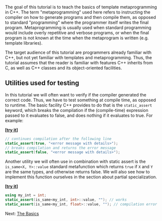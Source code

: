 The goal of this tutorial is to teach the basics of template metaprogramming in
C++. The term "metaprogramming" used here refers to instructing the compiler on
how to generate programs and then compile them, as opposed to standard
"programming" where the programmer itself writes the final program.
Metaprogramming is usually used when standard programming would include overly
repetitive and verbose programs, or when the final program is not known at the
time when the metaprogram is written (e.g. template libraries).

The target audience of this tutorial are programmers already familiar with C++,
but not yet familiar with templates and metaprogramming. Thus, the tutorial
assumes that the reader is familiar with features C++ inherits from C, as well
as C++ classes and its object-oriented facilities.

Utilities used for testing
--------------------------

In this tutorial we will often want to verify if the compiler generated the
correct code. Thus, we have to test something at compile time, as opposed to
runtime. The basic facility C++ provides to do that is the `static_assert`
keyword, which breaks the compilation if the (compile-time) expression
passed to it evaluates to false, and does nothing if it evaluates to true.
For example:

__\[[try it](https://godbolt.org/g/dUX9Mc)\]__
```c++
// continues compilation after the following line
static_assert(true, "<error message with details>");
// breaks compilation and returns the error message
static_assert(false, "<error message with details>");
```

Another utility we will often use in combination with static assert
is the `is_same<X, Y>::value` standard metafunction which returns `true` if
`X` and `Y` are the same types, and otherwise returns false.
We will also see how to implement this function ourselves in the section
about partial specialization.

__\[[try it](https://godbolt.org/g/UZQKg8)\]__
```c++
using my_int = int;
static_assert(is_same<my_int, int>::value, ""); // works
static_assert(is_same<my_int, float>::value, ""); // compilation error
```

Next: [The Basics](./Introduction-to-Template-Metaprogramming:-The-Basics)
